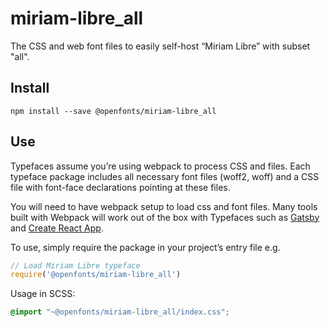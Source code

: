 
# miriam-libre_all

The CSS and web font files to easily self-host “Miriam Libre” with subset "all".

## Install

`npm install --save @openfonts/miriam-libre_all`

## Use

Typefaces assume you’re using webpack to process CSS and files. Each typeface
package includes all necessary font files (woff2, woff) and a CSS file with
font-face declarations pointing at these files.

You will need to have webpack setup to load css and font files. Many tools built
with Webpack will work out of the box with Typefaces such as [Gatsby](https://github.com/gatsbyjs/gatsby)
and [Create React App](https://github.com/facebookincubator/create-react-app).

To use, simply require the package in your project’s entry file e.g.

```javascript
// Load Miriam Libre typeface
require('@openfonts/miriam-libre_all')
```

Usage in SCSS:
```scss
@import "~@openfonts/miriam-libre_all/index.css";
```
